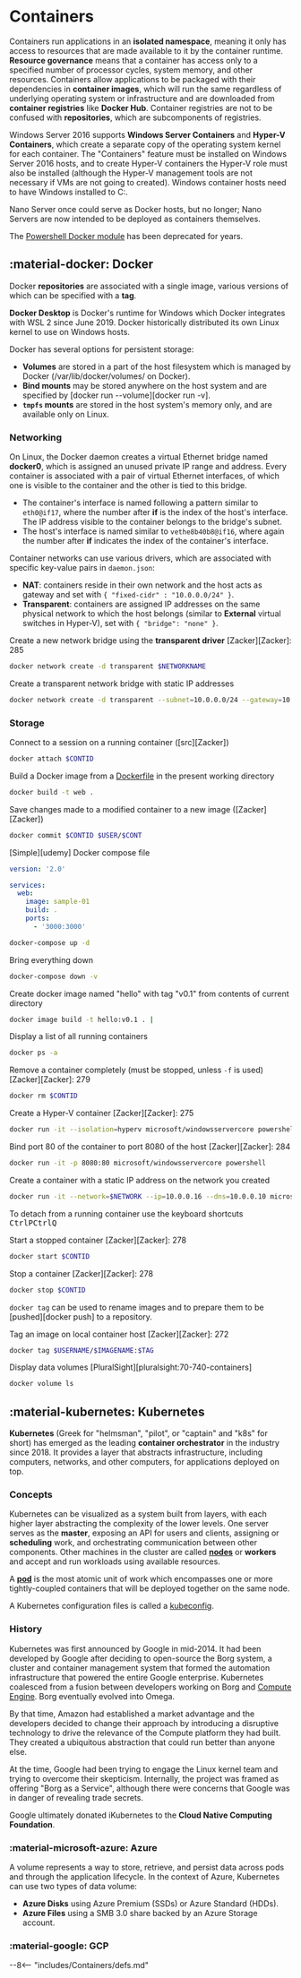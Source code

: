 # Containers

Containers run applications in an **isolated namespace**, meaning it only has access to resources that are made available to it by the container runtime.
**Resource governance** means that a container has access only to a specified number of processor cycles, system memory, and other resources.
Containers allow applications to be packaged with their dependencies in **container images**, which will run the same regardless of underlying operating system or infrastructure and are downloaded from **container registries** like **Docker Hub**.
Container registries are not to be confused with **repositories**, which are subcomponents of registries.

<!-- #region Windows Server -->

Windows Server 2016 supports **Windows Server Containers** and **Hyper-V Containers**, which create a separate copy of the operating system kernel for each container.
The "Containers" feature must be installed on Windows Server 2016 hosts, and to create Hyper-V containers the Hyper-V role must also be installed (although the Hyper-V management tools are not necessary if VMs are not going to created).
Windows container hosts need to have Windows installed to C:.

Nano Server once could serve as Docker hosts, but no longer; Nano Servers are now intended to be deployed as containers themselves.

The [Powershell Docker module](https://github.com/microsoft/Docker-PowerShell "PowerShell for Docker") has been deprecated for years.

<!-- #endregion -->

## :material-docker: Docker

Docker **repositories** are associated with a single image, various versions of which can be specified with a **tag**.

**Docker Desktop** is Docker's runtime for Windows which Docker integrates with WSL 2 since June 2019. 
Docker historically distributed its own Linux kernel to use on Windows hosts.

Docker has several options for persistent storage:

- **Volumes** are stored in a part of the host filesystem which is managed by Docker (/var/lib/docker/volumes/ on Docker).
- **Bind mounts** may be stored anywhere on the host system and are specified by [docker run --volume][docker run -&#118;].
- **`tmpfs` mounts** are stored in the host system's memory only, and are available only on Linux.

### Networking

On Linux, the Docker daemon creates a virtual Ethernet bridge named **docker0**, which is assigned an unused private IP range and address.
Every container is associated with a pair of virtual Ethernet interfaces, of which one is visible to the container and the other is tied to this bridge.

- The container's interface is named following a pattern similar to `eth0@if17`, where the number after **if** is the index of the host's interface.
The IP address visible to the container belongs to the bridge's subnet.
- The host's interface is named similar to `vethe8b40b8@if16`, where again the number after **if** indicates the index of the container's interface.

Container networks can use various drivers, which are associated with specific key-value pairs in `daemon.json`:

- **NAT**: containers reside in their own network and the host acts as gateway and set with `{ "fixed-cidr" : "10.0.0.0/24" }`.
- **Transparent**: containers are assigned IP addresses on the same physical network to which the host belongs (similar to **External** virtual switches in Hyper-V), set with `{ "bridge": "none" }`.

Create a new network bridge using the **transparent driver** [Zacker][Zacker]: 285
```sh
docker network create -d transparent $NETWORKNAME
```
Create a transparent network bridge with static IP addresses
```sh
docker network create -d transparent --subnet=10.0.0.0/24 --gateway=10.0.0.1 $NETWORK
```

### Storage

Connect to a session on a running container ([src][Zacker])
```sh
docker attach $CONTID
```

Build a Docker image from a [Dockerfile](#dockerfile) in the present working directory
```sh
docker build -t web .
```

Save changes made to a modified container to a new image ([Zacker][Zacker])
```sh
docker commit $CONTID $USER/$CONT
```

[Simple][udemy] Docker compose file
```yaml
version: '2.0'

services:
  web:
    image: sample-01
    build: .
    ports:
      - '3000:3000'
```

```sh
docker-compose up -d
```
Bring everything down
```sh
docker-compose down -v
```

Create docker image named "hello" with tag "v0.1" from contents of current directory
```sh
docker image build -t hello:v0.1 . | 
```


Display a list of all running containers
```sh
docker ps -a
```
Remove a container completely (must be stopped, unless `-f` is used) [Zacker][Zacker]: 279
```sh
docker rm $CONTID
```

Create a Hyper-V container [Zacker][Zacker]: 275
```sh
docker run -it --isolation=hyperv microsoft/windowsservercore powershell
```
Bind port 80 of the container to port 8080 of the host [Zacker][Zacker]: 284
```sh
docker run -it -p 8080:80 microsoft/windowsservercore powershell
```
Create a container with a static IP address on the network you created
```sh
docker run -it --network=$NETWORK --ip=10.0.0.16 --dns=10.0.0.10 microsoft/windowsservercore powershell
```
To detach from a running container use the keyboard shortcuts <kbd>Ctrl</kbd><kbd>P</kbd><kbd>Ctrl</kbd><kbd>Q</kbd>


Start a stopped container [Zacker][Zacker]: 278
```sh
docker start $CONTID
```

Stop a container [Zacker][Zacker]: 278
```sh
docker stop $CONTID
```

`docker tag` can be used to rename images and to prepare them to be [pushed][docker push] to a repository.

Tag an image on local container host [Zacker][Zacker]: 272
```sh
docker tag $USERNAME/$IMAGENAME:$TAG
```

Display data volumes [PluralSight][pluralsight:70-740-containers]
```sh
docker volume ls
```

##  :material-kubernetes: Kubernetes

**Kubernetes** (Greek for "helmsman", "pilot", or "captain" and "k8s" for short) has emerged as the leading **container orchestrator** in the industry since 2018. It provides a layer that abstracts infrastructure, including computers, networks, and other computers, for applications deployed on top.

### Concepts

Kubernetes can be visualized as a system built from layers, with each higher layer abstracting the complexity of the lower levels.
One server serves as the **master**, exposing an API for users and clients, assigning or **scheduling** work, and orchestrating communication between other components. 
Other machines in the cluster are called [**nodes**](#node) or **workers** and accept and run workloads using available resources. 

A [**pod**](#pod) is the most atomic unit of work which encompasses one or more tightly-coupled containers that will be deployed together on the same node.

A Kubernetes configuration files is called a [kubeconfig](#kubeconfig).



### History

Kubernetes was first announced by Google in mid-2014. 
It had been developed by Google after deciding to open-source the Borg system, a cluster and container management system that formed the automation infrastructure that powered the entire Google enterprise.
Kubernetes coalesced from a fusion between developers working on Borg and [Compute Engine](/Cloud#compute-engine). Borg eventually evolved into Omega.

By that time, Amazon had established a market advantage and the developers decided to change their approach by introducing a disruptive technology to drive the relevance of the Compute platform they had built. 
They created a ubiquitous abstraction that could run better than anyone else.

At the time, Google had been trying to engage the Linux kernel team and trying to overcome their skepticism. 
Internally, the project was framed as offering "Borg as a Service", although there were concerns that Google was in danger of revealing trade secrets.

Google ultimately donated iKubernetes to the **Cloud Native Computing Foundation**.


### :material-microsoft-azure: Azure

A volume represents a way to store, retrieve, and persist data across pods and through the application lifecycle. 
In the context of Azure, Kubernetes can use two types of data volume:

- **Azure Disks** using Azure Premium (SSDs) or Azure Standard (HDDs).
- **Azure Files** using a SMB 3.0 share backed by an Azure Storage account.

### :material-google: GCP

--8<-- "includes/Containers/defs.md"
